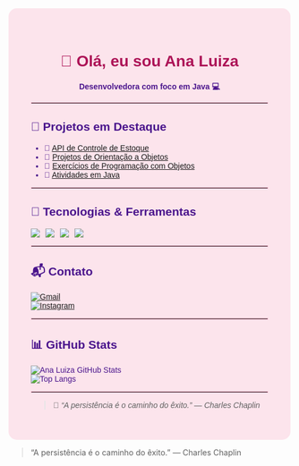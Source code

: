 <!-- 🌸 Perfil em tons rosa pastel -->

<div style="background: #fce4ec; padding: 40px; border-radius: 15px; color: #4a148c; font-family: Arial, sans-serif;">

<h1 align="center" style="color: #ad1457;">🌷 Olá, eu sou Ana Luiza</h1>
<p align="center"><strong>Desenvolvedora com foco em Java 💻</strong></p>

<hr style="border: 1px solid #f8bbd0;" />

## 📂 Projetos em Destaque

- 💖 [API de Controle de Estoque](https://github.com/analindamara/Api_ControleEstoque)  
- 💖 [Projetos de Orientação a Objetos](https://github.com/analindamara/orientacaoAobjeto)  
- 💖 [Exercícios de Programação com Objetos](https://github.com/analindamara/Objeto)  
- 💖 [Atividades em Java](https://github.com/analindamara/atividadesJAVA)  

<hr style="border: 1px solid #f8bbd0;" />

## 🧰 Tecnologias & Ferramentas

<div style="display: flex; flex-wrap: wrap; gap: 10px;">

  <img src="https://img.shields.io/badge/Java-F48FB1?style=for-the-badge&logo=java&logoColor=white"/>
  <img src="https://img.shields.io/badge/GitHub-F06292?style=for-the-badge&logo=github&logoColor=white"/>
  <img src="https://img.shields.io/badge/Git-EC407A?style=for-the-badge&logo=git&logoColor=white"/>
  <img src="https://img.shields.io/badge/OOP-CE93D8?style=for-the-badge&logo=code&logoColor=white"/>

</div>

<hr style="border: 1px solid #f8bbd0;" />

## 📬 Contato

[![Gmail](https://img.shields.io/badge/Gmail-F48FB1?style=for-the-badge&logo=gmail&logoColor=white)](mailto:anagomes360luiza@gmail.com)  
[![Instagram](https://img.shields.io/badge/@_analuxrz-F06292?style=for-the-badge&logo=instagram&logoColor=white)](https://www.instagram.com/_analuxrz)

<hr style="border: 1px solid #f8bbd0;" />

## 📊 GitHub Stats

![Ana Luiza GitHub Stats](https://github-readme-stats.vercel.app/api?username=analindamara&show_icons=true&theme=radical)  
![Top Langs](https://github-readme-stats.vercel.app/api/top-langs/?username=analindamara&layout=compact&theme=radical)

<hr style="border: 1px solid #f8bbd0;" />

> 🌸 *“A persistência é o caminho do êxito.” — Charles Chaplin*

</div>

> “A persistência é o caminho do êxito.” — Charles Chaplin
